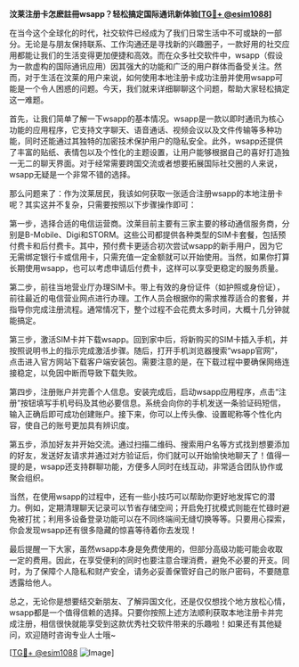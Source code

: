 **汶莱注册卡怎麽註冊wsapp？轻松搞定国际通讯新体验[[TG💪+ @esim1088](https://t.me/s/esim1088)]**

在当今这个全球化的时代，社交软件已经成为了我们日常生活中不可或缺的一部分。无论是与朋友保持联系、工作沟通还是寻找新的兴趣圈子，一款好用的社交应用都能让我们的生活变得更加便捷和高效。而在众多社交软件中，wsapp（假设为一款虚构的国际通讯应用）因其强大的功能和广泛的用户群体而备受关注。然而，对于生活在汶莱的用户来说，如何使用本地注册卡成功注册并使用wsapp可能是一个令人困惑的问题。今天，我们就来详细聊聊这个问题，帮助大家轻松搞定这一难题。

首先，让我们简单了解一下wsapp的基本情况。wsapp是一款以即时通讯为核心功能的应用程序，它支持文字聊天、语音通话、视频会议以及文件传输等多种功能，同时还能通过其独特的加密技术保护用户的隐私安全。此外，wsapp还提供了丰富的贴纸、表情包以及个性化的主题设置，让用户能够根据自己的喜好打造独一无二的聊天界面。对于经常需要跨国交流或者想要拓展国际社交圈的人来说，wsapp无疑是一个非常不错的选择。

那么问题来了：作为汶莱居民，我该如何获取一张适合注册wsapp的本地注册卡呢？其实这并不复杂，只需要按照以下步骤操作即可：

第一步，选择合适的电信运营商。汶莱目前主要有三家主要的移动通信服务商，分别是B-Mobile、Digi和STORM。这些公司都提供各种类型的SIM卡套餐，包括预付费卡和后付费卡。其中，预付费卡更适合初次尝试wsapp的新手用户，因为它无需绑定银行卡或信用卡，只需充值一定金额就可以开始使用。当然，如果你打算长期使用wsapp，也可以考虑申请后付费卡，这样可以享受更稳定的服务质量。

第二步，前往当地营业厅办理SIM卡。带上有效的身份证件（如护照或身份证），前往最近的电信营业网点进行办理。工作人员会根据你的需求推荐适合的套餐，并指导你完成注册流程。通常情况下，整个过程不会花费太多时间，大概十几分钟就能搞定。

第三步，激活SIM卡并下载wsapp。回到家中后，将新购买的SIM卡插入手机，并按照说明书上的指示完成激活步骤。随后，打开手机浏览器搜索“wsapp官网”，点击进入官方网站下载客户端安装包。需要注意的是，在下载过程中要确保网络连接稳定，以免因中断而导致下载失败。

第四步，注册账户并完善个人信息。安装完成后，启动wsapp应用程序，点击“注册”按钮填写手机号码及其他必要信息。系统会向你的手机发送一条验证码短信，输入正确后即可成功创建账户。接下来，你可以上传头像、设置昵称等个性化内容，使自己的账号更加具有辨识度。

第五步，添加好友并开始交流。通过扫描二维码、搜索用户名等方式找到想要添加的好友，发送好友请求并通过对方验证后，你们就可以开始愉快地聊天了！值得一提的是，wsapp还支持群聊功能，方便多人同时在线互动，非常适合团队协作或聚会组织。

当然，在使用wsapp的过程中，还有一些小技巧可以帮助你更好地发挥它的潜力。例如，定期清理聊天记录可以节省存储空间；开启免打扰模式则能在忙碌时避免被打扰；利用多设备登录功能可以在不同终端间无缝切换等等。只要用心探索，你会发现wsapp还有很多隐藏的惊喜等待着你去发现！

最后提醒一下大家，虽然wsapp本身是免费使用的，但部分高级功能可能会收取一定的费用。因此，在享受便利的同时也要注意合理消费，避免不必要的开支。同时，为了保障个人隐私和财产安全，请务必妥善保管好自己的账户密码，不要随意透露给他人。

总之，无论你是想要结交新朋友、了解异国文化，还是仅仅想找个地方放松心情，wsapp都是一个值得信赖的选择。只要你按照上述方法顺利获取本地注册卡并完成注册，相信很快就能享受到这款优秀社交软件带来的乐趣啦！如果还有其他疑问，欢迎随时咨询专业人士哦~

[[TG💪+ @esim1088](https://t.me/s/esim1088) ![Image](https://i.postimg.cc/4NQfJmqS/Snipaste-2025-05-13-00-14-12.png)]